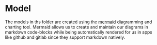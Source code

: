 # Model

The models in ths folder are created using the [mermaid](https://mermaid.js.org/intro/) 
diagramming and charting tool. Mermaid allows us to create and maintain our diagrams in markdown 
code-blocks while being automatically rendered for us in apps like github and gitlab since they support 
markdown natively.

